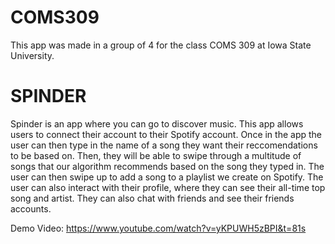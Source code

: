 # COMS309

This app was made in a group of 4 for the class COMS 309 at Iowa State University. 

# SPINDER
Spinder is an app where you can go to discover music. This app allows users to connect their account to their Spotify account.
Once in the app the user can then type in the name of a song they want their reccomendations to be based on. Then, they will be able to swipe through a multitude of songs that our algorithm recommends based on the song they typed in.
The user can then swipe up to add a song to a playlist we create on Spotify. The user can also interact with their profile, where they can see their all-time top song and artist. They can also chat with friends and see their friends accounts.

Demo Video:
https://www.youtube.com/watch?v=yKPUWH5zBPI&t=81s 

